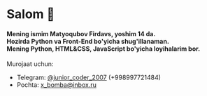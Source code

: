 <h1>Salom 👋</h1>
<h4>Mening ismim Matyoqubov Firdavs, yoshim 14 da.<br>
Hozirda Python va Front-End bo'yicha shug'illanaman.<br>
Mening Python, HTML&CSS, JavaScript bo'yicha loyihalarim bor.<br>
</h4>

Murojaat uchun:

- Telegram: <a href="https://t.me/junior_coder_2007">@junior_coder_2007</a> (+998997721484)
- Pochta: x_bomba@inbox.ru

